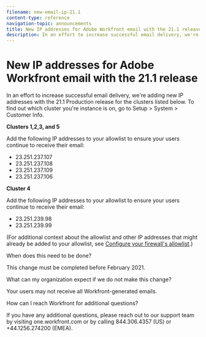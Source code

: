 ```yaml
---
filename: new-email-ip-21.1
content-type: reference
navigation-topic: announcements
title: New IP addresses for Adobe Workfront email with the 21.1 release
description: In an effort to increase successful email delivery, we're adding new IP addresses with the 21.1 Production release for the clusters listed below. To find out which cluster you're instance is on, go to Setup > System > Customer Info.
---
```


# New IP addresses for Adobe Workfront email with the 21.1 release

In an effort to increase successful email delivery, we're adding new IP addresses with the 21.1 Production release for the clusters listed below. To find out which cluster you're instance is on, go to Setup > System > Customer Info.

**Clusters 1,2,3, and 5**

Add the following IP addresses to your allowlist to ensure your users continue to receive their email:

* 23.251.237.107
* 23.251.237.108
* 23.251.237.109
* 23.251.237.106

**Cluster 4**

Add the following IP addresses to your allowlist to ensure your users continue to receive their email:

* 23.251.239.98
* 23.251.239.99

(For additional context about the allowlist and other IP addresses that might already be added to your allowlist, see [Configure your firewall's allowlist](../../administration-and-setup/get-started-wf-administration/configure-your-firewall.md).)

When does this need to be done?

This change must be completed before February 2021.

What can my organization expect if we do not make this change?

Your users may not receive all Workfront-generated emails.

How can I reach Workfront for additional questions?

If you have any additional questions, please reach out to our support team by visiting one.workfront.com or by calling 844.306.4357 (US) or +44.1256.274200 (EMEA).
